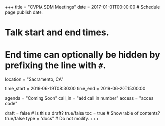 +++
title = "CVPIA SDM Meetings"
date = 2017-01-01T00:00:00  # Schedule page publish date.

# Talk start and end times.
#   End time can optionally be hidden by prefixing the line with `#`.

location = "Sacramento, CA"

time_start = 2019-06-19T08:30:00
time_end = 2019-06-20T15:00:00

agenda = "Coming Soon"
call_in = "add call in number" 
access = "acces code"

draft = false  # Is this a draft? true/false
toc = true  # Show table of contents? true/false
type = "docs"  # Do not modify.
+++

